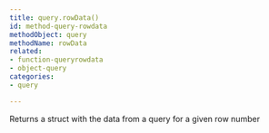 ```yaml
---
title: query.rowData()
id: method-query-rowdata
methodObject: query
methodName: rowData
related:
- function-queryrowdata
- object-query
categories:
- query

---
```


Returns a struct with the data from a query for a given row number
